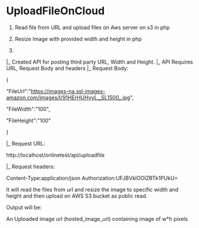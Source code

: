 # UploadFileOnCloud

1) Read file from URL and upload files on Aws server on s3 in php

2) Resize Image with provided width and height in php

1) 
|_ Created API for posting third party URL, Width and Height.
|_ API Requires URL, Request Body and headers
|_ Request Body:

{

"FileUrl":"https://images-na.ssl-images-amazon.com/images/I/91HErHUHyyL._SL1500_.jpg",

"FileWidth":"100",

"FileHeight":"100"

}

|_ Request URL:

http://localhost/onlinetest/api/uploadfile

|_ Request headers:

Content-Type:application/json
Authorization:UFJBVklOOlZBTk1PUkU=

It will read the files from url and resize the image to specific width and height and then upload on AWS S3 bucket as public read.

Output will be:

An Uploaded image url (hosted_image_url) containing image of w*h pixels
